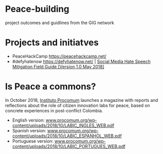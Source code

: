 # Peace-building
project outcomes and guidlines from the GIG network


# Projects and initiatves
- PeaceHackCamp https://peacehackcamp.net/
- #defyhatenow https://defyhatenow.net/ | [Social Media Hate Speech Mitigation Field Guide [Version 1.0 May 2018]](https://defyhatenow.net/field-guide/)


# Is Peace a commons?
In October 2018, [Instituto Procomum](https://www.procomum.org/) launches a magazine with reports and reflections about the role of citizen innovation labs for peace, based on concrete experiences in post-conflict Colombia.

- English version: www.procomum.org/wp-content/uploads/2018/10/LABIC_INGLES_WEB.pdf
- Spanish version: www.procomum.org/wp-content/uploads/2018/10/LABIC_ESPANHOL_WEB.pdf
- Portuguese version: www.procomum.org/wp-content/uploads/2018/10/LABIC_PORTUGUES_WEB.pdf
